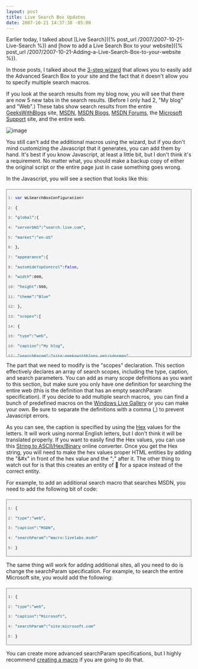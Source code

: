 ```yaml
---
layout: post
title: Live Search Box Updates
date: 2007-10-21 14:37:38 -05:00
---
```


Earlier today, I talked about [Live Search]({% post_url /2007/2007-10-21-Live-Search %}) and [how to add a Live Search Box to your website]({% post_url /2007/2007-10-21-Adding-a-Live-Search-Box-to-your-website %}). 

In those posts, I talked about the [3-step wizard](http://search.live.com/siteowner/searchboxstep1.aspx "-step wizard") that allows you to easily add the Advanced Search Box to your site and the fact that it doesn't allow you to specify multiple search macros.

If you look at the search results from my blog now, you will see that there are now 5 new tabs in the search results. (Before I only had 2, "My blog" and "Web".) These tabs show search results from the entire [GeeksWithBlogs](http://geekswithblogs.net/) site, [MSDN](http://msdn2.microsoft.com/), [MSDN Blogs](http://blogs.msdn.com/), [MSDN Forums](http://forums.microsoft.com/), the [Microsoft Support](http://support.microsoft.com/) site, and the entire web.

![image](http://gwb.blob.core.windows.net/sdorman/WindowsLiveWriter/LiveSearchBoxUpdates_C404/image_3.png)

You still can't add the additional macros using the wizard, but if you don't mind customizing the Javascript that it generates, you can add them by hand. It's best if you know Javascript, at least a little bit, but I don't think it's a requirement. No matter what, you should make a backup copy of either the original script or the entire page just in case something goes wrong.

In the Javascript, you will see a section that looks like this:
 <div style="border-right: gray 1px solid; padding-right: 4px; border-top: gray 1px solid; padding-left: 4px; font-size: 8pt; padding-bottom: 4px; margin: 20px 0px 10px; overflow: auto; border-left: gray 1px solid; width: 97.5%; cursor: text; max-height: 900px; line-height: 12pt; padding-top: 4px; border-bottom: gray 1px solid; font-family: consolas, 'Courier New', courier, monospace; height: 443px; background-color: #f4f4f4"> <div style="padding-right: 0px; padding-left: 0px; font-size: 8pt; padding-bottom: 0px; overflow: visible; width: 100%; color: black; border-top-style: none; line-height: 12pt; padding-top: 0px; font-family: consolas, 'Courier New', courier, monospace; border-right-style: none; border-left-style: none; background-color: #f4f4f4; border-bottom-style: none">

<span style="color: #606060">   1:</span> <span style="color: #0000ff">var</span> WLSearchBoxConfiguration=

<span style="color: #606060">   2:</span>       {

<span style="color: #606060">   3:</span>          <span style="color: #006080">"global"</span>:{

<span style="color: #606060">   4:</span>             <span style="color: #006080">"serverDNS"</span>:<span style="color: #006080">"search.live.com"</span>,

<span style="color: #606060">   5:</span>             <span style="color: #006080">"market"</span>:<span style="color: #006080">"en-US"</span>

<span style="color: #606060">   6:</span>          },

<span style="color: #606060">   7:</span>          <span style="color: #006080">"appearance"</span>:{

<span style="color: #606060">   8:</span>             <span style="color: #006080">"autoHideTopControl"</span>:<span style="color: #0000ff">false</span>,

<span style="color: #606060">   9:</span>             <span style="color: #006080">"width"</span>:800,

<span style="color: #606060">  10:</span>             <span style="color: #006080">"height"</span>:550,

<span style="color: #606060">  11:</span>             <span style="color: #006080">"theme"</span>:<span style="color: #006080">"Blue"</span>

<span style="color: #606060">  12:</span>          },

<span style="color: #606060">  13:</span>          <span style="color: #006080">"scopes"</span>:[

<span style="color: #606060">  14:</span>             {

<span style="color: #606060">  15:</span>                <span style="color: #006080">"type"</span>:<span style="color: #006080">"web"</span>,

<span style="color: #606060">  16:</span>                <span style="color: #006080">"caption"</span>:<span style="color: #006080">"&#x4d;&#x79;&#x20;&#x62;&#x6c;&#x6f;&#x67;"</span>,

<span style="color: #606060">  17:</span>                <span style="color: #006080">"searchParam"</span>:<span style="color: #006080">"site:geekswithblogs.net\/sdorman"</span>

<span style="color: #606060">  18:</span>             }

<span style="color: #606060">  19:</span>             ,

<span style="color: #606060">  20:</span>             {

<span style="color: #606060">  21:</span>                <span style="color: #006080">"type"</span>:<span style="color: #006080">"web"</span>,

<span style="color: #606060">  22:</span>                <span style="color: #006080">"caption"</span>:<span style="color: #006080">"&#x57;&#x65;&#x62;"</span>,

<span style="color: #606060">  23:</span>                <span style="color: #006080">"searchParam"</span>:<span style="color: #006080">""</span>

<span style="color: #606060">  24:</span>             }

<span style="color: #606060">  25:</span>          ]

<span style="color: #606060">  26:</span>       }
</div></div>


The part that we need to modify is the "scopes" declaration. This section effectively declares an array of search scopes, including the type, caption, and search parameters. You can add as many scope definitions as you want to this section, but make sure you only have one definition for searching the entire web (this is the definition that has an empty searchParam specification). If you decide to add multiple search macros,  you can find a bunch of predefined macros on the [Windows Live Gallery](http://gallery.live.com/default.aspx?pl=4&bt=13) or you can make your own. Be sure to separate the definitions with a comma (,) to prevent Javascript errors. 

As you can see, the caption is specified by using the [Hex](http://en.wikipedia.org/wiki/Hexadecimal) values for the letters. It will work using normal English letters, but I don't think it will be translated properly. If you want to easily find the Hex values, you can use this [String to ASCII/Hex/Binary](http://www.easycalculation.com/ascii-hex.php) online converter. Once you get the Hex string, you will need to make the hex values proper HTML entities by adding the "&#x" in front of the hex value and the ";" after it. The other thing to watch out for is that this creates an entity of &#x1; for a space instead of the correct &#x20; entity.

For example, to add an additional search macro that searches MSDN, you need to add the following bit of code:

<div style="border-right: gray 1px solid; padding-right: 4px; border-top: gray 1px solid; padding-left: 4px; font-size: 8pt; padding-bottom: 4px; margin: 20px 0px 10px; overflow: auto; border-left: gray 1px solid; width: 97.5%; cursor: text; max-height: 200px; line-height: 12pt; padding-top: 4px; border-bottom: gray 1px solid; font-family: consolas, 'Courier New', courier, monospace; background-color: #f4f4f4">
<div style="padding-right: 0px; padding-left: 0px; font-size: 8pt; padding-bottom: 0px; overflow: visible; width: 100%; color: black; border-top-style: none; line-height: 12pt; padding-top: 0px; font-family: consolas, 'Courier New', courier, monospace; border-right-style: none; border-left-style: none; background-color: #f4f4f4; border-bottom-style: none">

<span style="color: #606060">   1:</span> {

<span style="color: #606060">   2:</span>    <span style="color: #006080">"type"</span>:<span style="color: #006080">"web"</span>,

<span style="color: #606060">   3:</span>    <span style="color: #006080">"caption"</span>:<span style="color: #006080">"&#x4D;&#x53;&#x44;&#x4E;"</span>,

<span style="color: #606060">   4:</span>    <span style="color: #006080">"searchParam"</span>:<span style="color: #006080">"macro:livelabs.msdn"</span>

<span style="color: #606060">   5:</span> }
</div></div>


The same thing will work for adding additional sites, all you need to do is change the searchParam specification. For example, to search the entire Microsoft site, you would add the following:

<div style="border-right: gray 1px solid; padding-right: 4px; border-top: gray 1px solid; padding-left: 4px; font-size: 8pt; padding-bottom: 4px; margin: 20px 0px 10px; overflow: auto; border-left: gray 1px solid; width: 97.5%; cursor: text; max-height: 200px; line-height: 12pt; padding-top: 4px; border-bottom: gray 1px solid; font-family: consolas, 'Courier New', courier, monospace; background-color: #f4f4f4">
<div style="padding-right: 0px; padding-left: 0px; font-size: 8pt; padding-bottom: 0px; overflow: visible; width: 100%; color: black; border-top-style: none; line-height: 12pt; padding-top: 0px; font-family: consolas, 'Courier New', courier, monospace; border-right-style: none; border-left-style: none; background-color: #f4f4f4; border-bottom-style: none">

<span style="color: #606060">   1:</span> {

<span style="color: #606060">   2:</span>    <span style="color: #006080">"type"</span>:<span style="color: #006080">"web"</span>,

<span style="color: #606060">   3:</span>    <span style="color: #006080">"caption"</span>:<span style="color: #006080">"&#x4D;&#x69;&#x63;&#x72;&#x6F;&#x73;&#x6F;&#x66;&#x74;"</span>,

<span style="color: #606060">   4:</span>    <span style="color: #006080">"searchParam"</span>:<span style="color: #006080">"site:microsoft.com"</span>

<span style="color: #606060">   5:</span> }
</div></div>


You can create more advanced searchParam specifications, but I highly recommend [creating a macro](http://search.live.com/macros?mkt=en-us) if you are going to do that.
